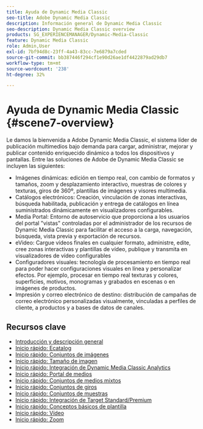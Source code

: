 ```yaml
---
title: Ayuda de Dynamic Media Classic
seo-title: Adobe Dynamic Media Classic
description: Información general de Dynamic Media Classic
seo-description: Dynamic Media Classic overview
products: SG_EXPERIENCEMANAGER/Dynamic-Media-Classic
feature: Dynamic Media Classic
role: Admin,User
exl-id: 7bf94d8c-23ff-4a43-83cc-7e6879a7cded
source-git-commit: bb387446f294cf1e90d26ae1df4422879ad29db7
workflow-type: tm+mt
source-wordcount: '238'
ht-degree: 32%

---
```


# Ayuda de Dynamic Media Classic {#scene7-overview}

Le damos la bienvenida a Adobe Dynamic Media Classic, el sistema líder de publicación multimedios bajo demanda para cargar, administrar, mejorar y publicar contenido enriquecido dinámico a todos los dispositivos y pantallas. Entre las soluciones de Adobe de Dynamic Media Classic se incluyen las siguientes:

* Imágenes dinámicas: edición en tiempo real, con cambio de formatos y tamaños, zoom y desplazamiento interactivo, muestras de colores y texturas, giros de 360º, plantillas de imágenes y visores multimedia.
* Catálogos electrónicos: Creación, vinculación de zonas interactivas, búsqueda habilitada, publicación y entrega de catálogos en línea suministrados dinámicamente en visualizadores configurables.
* Media Portal: Entorno de autoservicio que proporciona a los usuarios del portal &quot;vistas&quot; controladas por el administrador de los recursos de Dynamic Media Classic para facilitar el acceso a la carga, navegación, búsqueda, vista previa y exportación de recursos.
* eVideo: Cargue vídeos finales en cualquier formato, administre, edite, cree zonas interactivas y plantillas de vídeo, publique y transmita en visualizadores de vídeo configurables
* Configuradores visuales: tecnología de procesamiento en tiempo real para poder hacer configuraciones visuales en línea y personalizar efectos. Por ejemplo, procesar en tiempo real texturas y colores, superficies, motivos, monogramas y grabados en escenas o en imágenes de productos.
* Impresión y correo electrónico de destino: distribución de campañas de correo electrónico personalizadas visualmente, vinculadas a perfiles de cliente, a productos y a bases de datos de canales.

## Recursos clave

* [Introducción y descripción general](/help/dmc-platform-overview.md)
* [Inicio rápido: Ecatalog](/help/quick-start-ecatalog.md)
* [Inicio rápido: Conjuntos de imágenes](/help/quick-start-image-sets.md)
* [Inicio rápido: Tamaño de imagen](/help/quick-start-image-sizing.md)
* [Inicio rápido: Integración de Dynamic Media Classic Analytics](/help/quick-start-integrating-dmc-analytics.md)
* [Inicio rápido: Portal de medios](/help/quick-start-media-portal-administration.md)
* [Inicio rápido: Conjuntos de medios mixtos](/help/quick-start-mixed-media-sets.md)
* [Inicio rápido: Conjuntos de giros](/help/quick-start-spin-sets.md)
* [Inicio rápido: Conjuntos de muestras](/help/quick-start-swatch-sets.md)
* [Inicio rápido: Integración de Target Standard/Premium](/help/quick-start-target-integration.md)
* [Inicio rápido: Conceptos básicos de plantilla](/help/quick-start-template-basics.md)
* [Inicio rápido: Vídeo](/help/quick-start-video.md)
* [Inicio rápido: Zoom](/help/quick-start-zoom.md)
